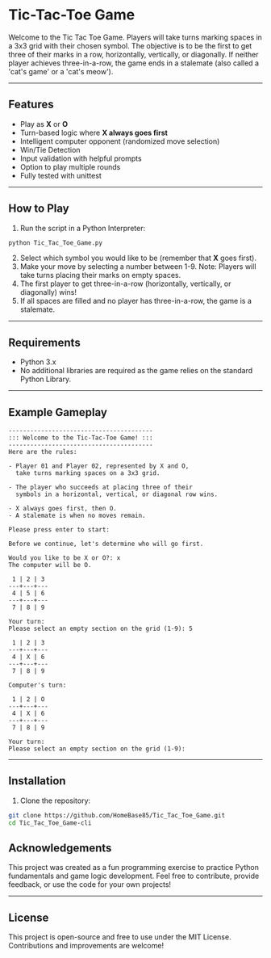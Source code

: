 # Tic-Tac-Toe Game

Welcome to the Tic Tac Toe Game. Players will take turns marking spaces in a 3x3 grid with their chosen symbol. The objective is to be the first to get three of their marks in a row, horizontally, vertically, or diagonally. If neither player achieves three-in-a-row, the game ends in a stalemate (also called a 'cat's game' or a 'cat's meow'). 

---

## Features
- Play as **X** or **O**
- Turn-based logic where **X always goes first**
- Intelligent computer opponent (randomized move selection)
- Win/Tie Detection
- Input validation with helpful prompts
- Option to play multiple rounds
- Fully tested with unittest


---

## How to Play

1. Run the script in a Python Interpreter:
```bash
python Tic_Tac_Toe_Game.py
```
2. Select which symbol you would like to be (remember that **X** goes first).
3. Make your move by selecting a number between 1-9. Note: Players will take turns placing their marks on empty spaces.
4. The first player to get three-in-a-row (horizontally, vertically, or diagonally) wins!
5. If all spaces are filled and no player has three-in-a-row, the game is a stalemate.

---

## Requirements

- Python 3.x
- No additional libraries are required as the game relies on the standard Python Library.

---

## Example Gameplay

```
----------------------------------------
::: Welcome to the Tic-Tac-Toe Game! :::
----------------------------------------
Here are the rules:

- Player 01 and Player 02, represented by X and O,
  take turns marking spaces on a 3x3 grid. 
  
- The player who succeeds at placing three of their 
  symbols in a horizontal, vertical, or diagonal row wins.

- X always goes first, then O.
- A stalemate is when no moves remain.
    
Please press enter to start:

Before we continue, let's determine who will go first.

Would you like to be X or O?: x
The computer will be O.

 1 | 2 | 3
---+---+---
 4 | 5 | 6
---+---+---
 7 | 8 | 9

Your turn:
Please select an empty section on the grid (1-9): 5

 1 | 2 | 3
---+---+---
 4 | X | 6
---+---+---
 7 | 8 | 9

Computer's turn:

 1 | 2 | O
---+---+---
 4 | X | 6
---+---+---
 7 | 8 | 9

Your turn:
Please select an empty section on the grid (1-9):
```

---

## Installation

1. Clone the repository:
```bash
git clone https://github.com/HomeBase85/Tic_Tac_Toe_Game.git
cd Tic_Tac_Toe_Game-cli
```

## Acknowledgements

This project was created as a fun programming exercise to practice Python fundamentals and game logic development. Feel free to contribute, provide feedback, or use the code for your own projects!

---

## License

This project is open-source and free to use under the MIT License. Contributions and improvements are welcome!